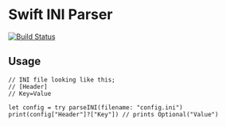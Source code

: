 # Swift INI Parser

[![Build Status](https://travis-ci.com/Bouke/INI.svg?branch=master)](https://travis-ci.com/Bouke/INI)

## Usage

    // INI file looking like this;
    // [Header]
    // Key=Value

    let config = try parseINI(filename: "config.ini")
    print(config["Header"]?["Key"]) // prints Optional("Value")
